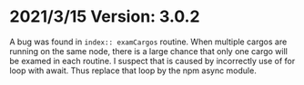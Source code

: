 
2021/3/15 Version: 3.0.2
===
A bug was found in `index:: examCargos` routine.
When multiple cargos are running on the same node, there is a large chance that only one cargo will be examed in each routine.
I suspect that is caused by incorrectly use of for loop with await.
Thus replace that loop by the npm async module.





